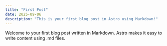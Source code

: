 ```yaml
---
title: "First Post"
date: 2025-09-06
description: "This is your first blog post in Astro using Markdown!"
---
```


Welcome to your first blog post written in Markdown. Astro makes it easy to write content using .md files.
